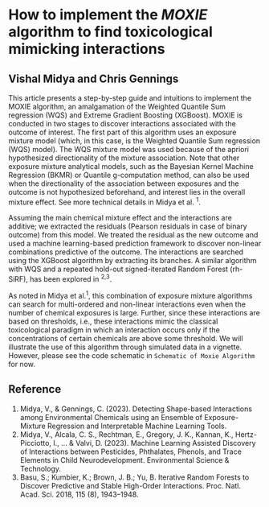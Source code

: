 # How to implement the *MOXIE* algorithm to find toxicological mimicking interactions 
## Vishal Midya and Chris Gennings

This article presents a step-by-step guide and intuitions to implement the MOXIE algorithm, an amalgamation of the Weighted Quantile Sum regression (WQS) and Extreme Gradient Boosting (XGBoost). MOXIE is conducted in two stages to discover interactions associated with the outcome of interest. The first part of this algorithm uses an exposure mixture model (which, in this case, is the Weighted Quantile Sum regression (WQS) model). The WQS mixture model was used because of the apriori hypothesized directionality of the mixture association. Note that other exposure mixture analytical models, such as the Bayesian Kernel Machine Regression (BKMR) or Quantile g-computation method, can also be used when the directionality of the association between exposures and the outcome is not hypothesized beforehand, and interest lies in the overall mixture effect. See more technical details in Midya et al. <sup>1</sup>.

Assuming the main chemical mixture effect and the interactions are additive; we extracted the residuals (Pearson residuals in case of binary outcome) from this model. We treated the residual as the new outcome and used a machine learning-based prediction framework to discover non-linear combinations predictive of the outcome. The interactions are searched using the XGBoost algorithm by extracting its branches. A similar algorithm with WQS and a repeated hold-out signed-iterated Random Forest (rh-SiRF), has been explored in <sup>2,3</sup>.

As noted in Midya et al.<sup>1</sup>, this combination of exposure mixture algorithms can search for multi-ordered and non-linear interactions even when the number of chemical exposures is large. Further, since these interactions are based on thresholds, i.e., these interactions mimic the classical toxicological paradigm in which an interaction occurs only if the concentrations of certain chemicals are above some threshold. We will illustrate the use of this algorithm through simulated data in a vignette. However, please see the code schematic in `Schematic of Moxie Algorithm` for now. 

## Reference

1. Midya, V., & Gennings, C. (2023). Detecting Shape-based Interactions among Environmental Chemicals using an Ensemble of Exposure-Mixture Regression and Interpretable Machine Learning Tools.
2. Midya, V., Alcala, C. S., Rechtman, E., Gregory, J. K., Kannan, K., Hertz-Picciotto, I., ... & Valvi, D. (2023). Machine Learning Assisted Discovery of Interactions between Pesticides, Phthalates, Phenols, and Trace Elements in Child Neurodevelopment. Environmental Science & Technology.
3. Basu, S.; Kumbier, K.; Brown, J. B.; Yu, B. Iterative Random Forests to Discover Predictive and Stable High-Order Interactions. Proc. Natl. Acad. Sci. 2018, 115 (8), 1943–1948.


